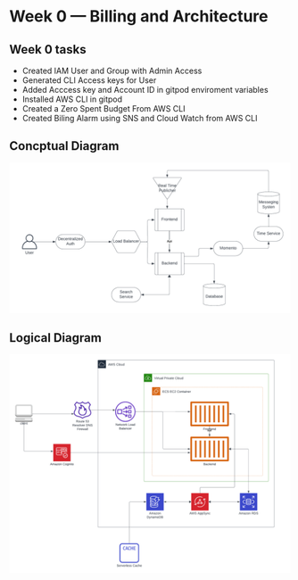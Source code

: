 # Week 0 — Billing and Architecture

## Week 0 tasks 
- Created IAM User and Group with Admin Access
- Generated CLI Access keys for User
- Added Acccess key and Account ID in gitpod enviroment variables
- Installed AWS CLI in gitpod
- Created a Zero Spent Budget From AWS CLI 
- Created Biling Alarm using SNS and Cloud Watch from AWS CLI

## Concptual Diagram
![Conceptual Diagram](../_docs/assets/Cruddur%20-%20Conceptual%20Diagram.png)
## Logical Diagram
![Logical Diagram](../_docs/assets/Cruddur%20-%20Logical%20Diagram.png)
